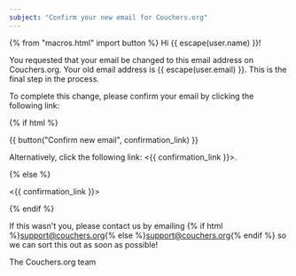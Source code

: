 ```yaml
---
subject: "Confirm your new email for Couchers.org"
---
```


{% from "macros.html" import button %}
Hi {{ escape(user.name) }}!

You requested that your email be changed to this email address on Couchers.org. Your old email address is {{ escape(user.email) }}. This is the final step in the process.

To complete this change, please confirm your email by clicking the following link:

{% if html %}

{{ button("Confirm new email", confirmation_link) }}

Alternatively, click the following link: <{{ confirmation_link }}>.

{% else %}

<{{ confirmation_link }}>

{% endif %}


If this wasn't you, please contact us by emailing {% if html %}<a href="mailto:support@couchers.org">support@couchers.org</a>{% else %}<support@couchers.org>{% endif %} so we can sort this out as soon as possible!

The Couchers.org team

